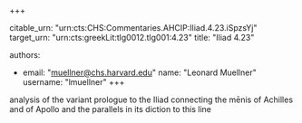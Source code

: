 +++


citable_urn: "urn:cts:CHS:Commentaries.AHCIP:Iliad.4.23.iSpzsYj"
target_urn: "urn:cts:greekLit:tlg0012.tlg001:4.23"
title: "Iliad 4.23"

authors:
- email: "muellner@chs.harvard.edu"
  name: "Leonard Muellner"
  username: "lmuellner"
+++

<p>analysis of the variant prologue to the Iliad connecting the mēnis of Achilles and of Apollo and the parallels in its diction to this line</p>